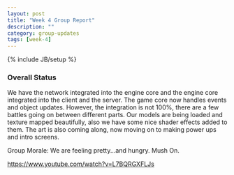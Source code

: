 ```yaml
---
layout: post
title: "Week 4 Group Report"
description: ""
category: group-updates
tags: [week-4]
---
```

{% include JB/setup %}


### Overall Status

We have the network integrated into the engine core and the engine core integrated into the client and the server.  The game core now handles events and object updates. However, the integration is not 100%, there are a few battles going on between different parts. Our models are being loaded and texture mapped beautifully, also we have some nice shader effects added to them. The art is also coming along, now moving on to making power ups and intro screens.


Group Morale: We are feeling pretty...and hungry. Mush On.


https://www.youtube.com/watch?v=L7BQRGXFLJs  



